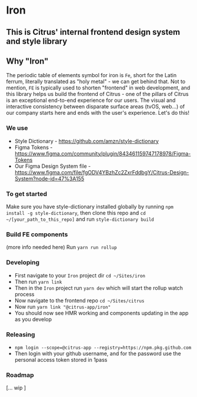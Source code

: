 # Iron

## This is Citrus' internal frontend design system and style library

## Why "Iron"
The periodic table of elements symbol for iron is `Fe`, short for the Latin ferrum, literally translated as "holy metal" - we can get behind that. Not to mention, `FE` is typically used to shorten "frontend" in web development, and this library helps us build the frontend of Citrus - one of the pillars of Citrus is an exceptional end-to-end experience for our users. The visual and interactive consistency between disparate surface areas (tvOS, web...) of our company starts here and ends with the user's experience. Let's do this!

### We use
- Style Dictionary - https://github.com/amzn/style-dictionary
- Figma Tokens - https://www.figma.com/community/plugin/843461159747178978/Figma-Tokens
- Our Figma Design System file - https://www.figma.com/file/fgODV4YBzhZc2ZxrFddbgY/Citrus-Design-System?node-id=47%3A155

### To get started
Make sure you have style-dictionary installed globally by running `npm install -g style-dictionary`, then clone this repo and `cd ~/[your_path_to_this_repo]` and run `style-dictionary build`

### Build FE components
(more info needed here)
Run `yarn run rollup`

### Developing
- First navigate to your `Iron` project dir `cd ~/Sites/iron`
- Then run `yarn link`
- Then in the `Iron` project run `yarn dev` which will start the rollup watch process
- Now navigate to the frontend repo `cd ~/Sites/citrus`
- Now run `yarn link "@citrus-app/iron"`
- You should now see HMR working and components updating in the app as you develop

### Releasing
- `npm login --scope=@citrus-app --registry=https://npm.pkg.github.com`
- Then login with your github username, and for the password use the personal access token stored in 1pass

### Roadmap
[... wip ]
